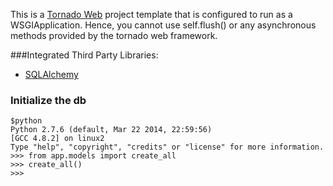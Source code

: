 This is a [Tornado Web][Tornado Web] project template that is configured
to run as a WSGIApplication. Hence, you cannot use self.flush() or any
asynchronous methods provided by the tornado web framework.

###Integrated Third Party Libraries:

- [SQLAlchemy][SQLAlchemy]

### Initialize the db

    $python
    Python 2.7.6 (default, Mar 22 2014, 22:59:56) 
    [GCC 4.8.2] on linux2
    Type "help", "copyright", "credits" or "license" for more information.
    >>> from app.models import create_all
    >>> create_all()
    >>> 

[SQLAlchemy]: http://www.sqlalchemy.org/
[Tornado Web]: http://www.tornadoweb.org/
